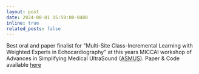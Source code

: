 ```yaml
---
layout: post
date: 2024-08-01 15:59:00-0400
inline: true
related_posts: false
---
```


Best oral and paper finalist for "Multi-Site Class-Incremental Learning with Weighted Experts in Echocardiography" at this years MICCAI workshop of Advances in Simplifying Medical UltraSound ([ASMUS](https://miccai-ultrasound.github.io/#/asmus24)). Paper & Code available [here](https://link.springer.com/chapter/10.1007/978-3-031-73647-6_15)

